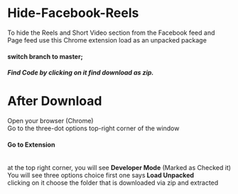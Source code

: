 # Hide-Facebook-Reels
To hide the Reels and Short Video section from the Facebook feed and Page feed use this Chrome extension load as an unpacked package <br>
<h4>switch branch to master;</h4> 
<h5>Find Code by clicking on it find download as zip.</h5>

# After Download 
Open your browser (Chrome) <br>
Go to the three-dot options top-right corner of the window<br>
<h4>Go to Extension</h4>
<br>
at the top right corner, you will see <strong>Developer Mode</strong> (Marked as Checked it)<br>
You will see three options choice first one says<strong> Load Unpacked</strong><br>
clicking on it choose the folder that is downloaded via zip and extracted <br>
